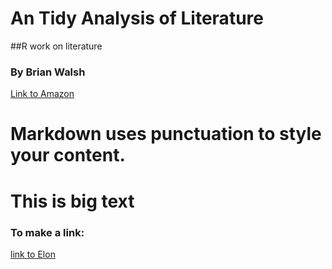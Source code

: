 # An Tidy Analysis of Literature

 ##R work on literature

 ### By Brian Walsh

[Link to Amazon](http://www.amazon.com)



# Markdown uses punctuation to style your content.

# This is big text

### To make a link:

[link to Elon](https://www.elon.edu)

